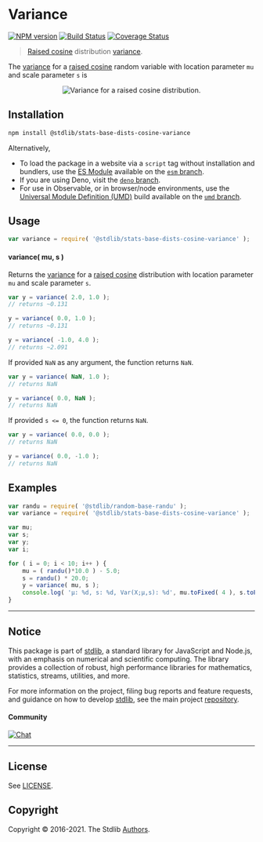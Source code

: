 <!--

@license Apache-2.0

Copyright (c) 2018 The Stdlib Authors.

Licensed under the Apache License, Version 2.0 (the "License");
you may not use this file except in compliance with the License.
You may obtain a copy of the License at

   http://www.apache.org/licenses/LICENSE-2.0

Unless required by applicable law or agreed to in writing, software
distributed under the License is distributed on an "AS IS" BASIS,
WITHOUT WARRANTIES OR CONDITIONS OF ANY KIND, either express or implied.
See the License for the specific language governing permissions and
limitations under the License.

-->

# Variance

[![NPM version][npm-image]][npm-url] [![Build Status][test-image]][test-url] [![Coverage Status][coverage-image]][coverage-url] <!-- [![dependencies][dependencies-image]][dependencies-url] -->

> [Raised cosine][cosine-distribution] distribution [variance][variance].

<!-- Section to include introductory text. Make sure to keep an empty line after the intro `section` element and another before the `/section` close. -->

<section class="intro">

The [variance][variance] for a [raised cosine][cosine-distribution] random variable with location parameter `mu` and scale parameter `s` is

<!-- <equation class="equation" label="eq:cosine_variance" align="center" raw="\operatorname{Var}\left( X \right) = s^{2}\left({\frac{1}{3}}-{\frac{2}{\pi^{2}}}\right)" alt="Variance for a raised cosine distribution."> -->

<div class="equation" align="center" data-raw-text="\operatorname{Var}\left( X \right) = s^{2}\left({\frac{1}{3}}-{\frac{2}{\pi^{2}}}\right)" data-equation="eq:cosine_variance">
    <img src="https://cdn.jsdelivr.net/gh/stdlib-js/stdlib@591cf9d5c3a0cd3c1ceec961e5c49d73a68374cb/lib/node_modules/@stdlib/stats/base/dists/cosine/variance/docs/img/equation_cosine_variance.svg" alt="Variance for a raised cosine distribution.">
    <br>
</div>

<!-- </equation> -->

</section>

<!-- /.intro -->

<!-- Package usage documentation. -->

<section class="installation">

## Installation

```bash
npm install @stdlib/stats-base-dists-cosine-variance
```

Alternatively,

-   To load the package in a website via a `script` tag without installation and bundlers, use the [ES Module][es-module] available on the [`esm` branch][esm-url].
-   If you are using Deno, visit the [`deno` branch][deno-url].
-   For use in Observable, or in browser/node environments, use the [Universal Module Definition (UMD)][umd] build available on the [`umd` branch][umd-url].

</section>

<section class="usage">

## Usage

```javascript
var variance = require( '@stdlib/stats-base-dists-cosine-variance' );
```

#### variance( mu, s )

Returns the [variance][variance] for a [raised cosine][cosine-distribution] distribution with location parameter `mu` and scale parameter `s`.

```javascript
var y = variance( 2.0, 1.0 );
// returns ~0.131

y = variance( 0.0, 1.0 );
// returns ~0.131

y = variance( -1.0, 4.0 );
// returns ~2.091
```

If provided `NaN` as any argument, the function returns `NaN`.

```javascript
var y = variance( NaN, 1.0 );
// returns NaN

y = variance( 0.0, NaN );
// returns NaN
```

If provided `s <= 0`, the function returns `NaN`.

```javascript
var y = variance( 0.0, 0.0 );
// returns NaN

y = variance( 0.0, -1.0 );
// returns NaN
```

</section>

<!-- /.usage -->

<!-- Package usage notes. Make sure to keep an empty line after the `section` element and another before the `/section` close. -->

<section class="notes">

</section>

<!-- /.notes -->

<!-- Package usage examples. -->

<section class="examples">

## Examples

<!-- eslint no-undef: "error" -->

```javascript
var randu = require( '@stdlib/random-base-randu' );
var variance = require( '@stdlib/stats-base-dists-cosine-variance' );

var mu;
var s;
var y;
var i;

for ( i = 0; i < 10; i++ ) {
    mu = ( randu()*10.0 ) - 5.0;
    s = randu() * 20.0;
    y = variance( mu, s );
    console.log( 'µ: %d, s: %d, Var(X;µ,s): %d', mu.toFixed( 4 ), s.toFixed( 4 ), y.toFixed( 4 ) );
}
```

</section>

<!-- /.examples -->

<!-- Section to include cited references. If references are included, add a horizontal rule *before* the section. Make sure to keep an empty line after the `section` element and another before the `/section` close. -->

<section class="references">

</section>

<!-- /.references -->

<!-- Section for related `stdlib` packages. Do not manually edit this section, as it is automatically populated. -->

<section class="related">

</section>

<!-- /.related -->

<!-- Section for all links. Make sure to keep an empty line after the `section` element and another before the `/section` close. -->


<section class="main-repo" >

* * *

## Notice

This package is part of [stdlib][stdlib], a standard library for JavaScript and Node.js, with an emphasis on numerical and scientific computing. The library provides a collection of robust, high performance libraries for mathematics, statistics, streams, utilities, and more.

For more information on the project, filing bug reports and feature requests, and guidance on how to develop [stdlib][stdlib], see the main project [repository][stdlib].

#### Community

[![Chat][chat-image]][chat-url]

---

## License

See [LICENSE][stdlib-license].


## Copyright

Copyright &copy; 2016-2021. The Stdlib [Authors][stdlib-authors].

</section>

<!-- /.stdlib -->

<!-- Section for all links. Make sure to keep an empty line after the `section` element and another before the `/section` close. -->

<section class="links">

[npm-image]: http://img.shields.io/npm/v/@stdlib/stats-base-dists-cosine-variance.svg
[npm-url]: https://npmjs.org/package/@stdlib/stats-base-dists-cosine-variance

[test-image]: https://github.com/stdlib-js/stats-base-dists-cosine-variance/actions/workflows/test.yml/badge.svg
[test-url]: https://github.com/stdlib-js/stats-base-dists-cosine-variance/actions/workflows/test.yml

[coverage-image]: https://img.shields.io/codecov/c/github/stdlib-js/stats-base-dists-cosine-variance/main.svg
[coverage-url]: https://codecov.io/github/stdlib-js/stats-base-dists-cosine-variance?branch=main

<!--

[dependencies-image]: https://img.shields.io/david/stdlib-js/stats-base-dists-cosine-variance.svg
[dependencies-url]: https://david-dm.org/stdlib-js/stats-base-dists-cosine-variance/main

-->

[umd]: https://github.com/umdjs/umd
[es-module]: https://developer.mozilla.org/en-US/docs/Web/JavaScript/Guide/Modules

[deno-url]: https://github.com/stdlib-js/stats-base-dists-cosine-variance/tree/deno
[umd-url]: https://github.com/stdlib-js/stats-base-dists-cosine-variance/tree/umd
[esm-url]: https://github.com/stdlib-js/stats-base-dists-cosine-variance/tree/esm

[chat-image]: https://img.shields.io/gitter/room/stdlib-js/stdlib.svg
[chat-url]: https://gitter.im/stdlib-js/stdlib/

[stdlib]: https://github.com/stdlib-js/stdlib

[stdlib-authors]: https://github.com/stdlib-js/stdlib/graphs/contributors

[stdlib-license]: https://raw.githubusercontent.com/stdlib-js/stats-base-dists-cosine-variance/main/LICENSE

[cosine-distribution]: https://en.wikipedia.org/wiki/Raised_cosine_distribution

[variance]: https://en.wikipedia.org/wiki/Variance

</section>

<!-- /.links -->
